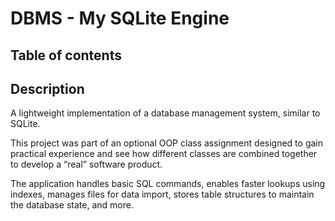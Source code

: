 # DBMS - My SQLite Engine
## Table of contents

## Description
A lightweight implementation of a database management system, similar to SQLite.<br/>

This project was part of an optional OOP class assignment designed to gain practical experience and see how different classes are combined together to develop a “real” software product.<br/>

The application handles basic SQL commands, enables faster lookups using indexes, manages files for data import, stores table structures to maintain the database state, and more.
